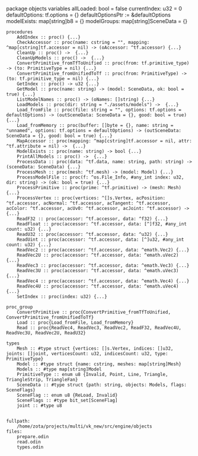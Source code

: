 package objects
	variables
		allLoaded: bool = false
		currentIndex: u32 = 0
		defaultOptions: tf.options = {}
		defaultOptionsPtr := &defaultOptions
		modelExists: map[string]b8 = {}
		modelGroups: map[string]SceneData = {}

	procedures
		AddIndex :: proc() {...}
		CheckAccessor :: proc(name: cstring = "", mapping: ^map[cstring]tf.accessor = nil) -> (oAccessor: ^tf.accessor) {...}
		CleanUp :: proc() ->  {...}
		CleanUpModels :: proc() ->  {...}
		ConvertPrimitive_fromTfToUnified :: proc(from: tf.primitive_type) -> (to: PrimitiveType = nil) {...}
		ConvertPrimitive_fromUnifiedToTf :: proc(from: PrimitiveType) -> (to: tf.primitive_type = nil) {...}
		GetIndex :: proc() -> u32 {...}
		GetModel :: proc(name: string) -> (model: SceneData, ok: bool = true) {...}
		ListModelNames :: proc() -> (oNames: []string) {...}
		LoadModels :: proc(dir: string = "./assets/models") ->  {...}
		Load_fromFile :: proc(file: string = "", options: tf.options = defaultOptions) -> (outSceneData: SceneData = {}, good: bool = true) {...}
		Load_fromMemory :: proc(buffer: []byte = {}, name: string = "unnamed", options: tf.options = defaultOptions) -> (outSceneData: SceneData = {}, good: bool = true) {...}
		MapAccessor :: proc(mapping: ^map[cstring]tf.accessor = nil, attr: ^tf.attribute = nil) ->  {...}
		ModelExists :: proc(name: string) -> bool {...}
		PrintAllModels :: proc() ->  {...}
		ProcessData :: proc(data: ^tf.data, name: string, path: string) -> (sceneData: SceneData) {...}
		ProcessMesh :: proc(mesh: ^tf.mesh) -> (model: Model) {...}
		ProcessModelFile :: proc(f: ^os.File_Info, #any_int index: u32, dir: string) -> (ok: bool = true) {...}
		ProcessPrimitive :: proc(prime: ^tf.primitive) -> (mesh: Mesh) {...}
		ProcessVertex :: proc(vertices: ^[]s.Vertex, acPosition: ^tf.accessor, acNormal: ^tf.accessor, acTangent: ^tf.accessor, acColor: ^tf.accessor, acUv0: ^tf.accessor, acJoint: ^tf.accessor) ->  {...}
		ReadF32 :: proc(accessor: ^tf.accessor, data: ^f32) {...}
		ReadFloat :: proc(accessor: ^tf.accessor, data: [^]f32, #any_int count: u32) {...}
		ReadU32 :: proc(accessor: ^tf.accessor, data: ^u32) {...}
		ReadUint :: proc(accessor: ^tf.accessor, data: [^]u32, #any_int count: u32) {...}
		ReadVec2 :: proc(accessor: ^tf.accessor, data: ^emath.Vec2) {...}
		ReadVec2U :: proc(accessor: ^tf.accessor, data: ^emath.uVec2) {...}
		ReadVec3 :: proc(accessor: ^tf.accessor, data: ^emath.Vec3) {...}
		ReadVec3U :: proc(accessor: ^tf.accessor, data: ^emath.uVec3) {...}
		ReadVec4 :: proc(accessor: ^tf.accessor, data: ^emath.Vec4) {...}
		ReadVec4U :: proc(accessor: ^tf.accessor, data: ^emath.uVec4) {...}
		SetIndex :: proc(index: u32) {...}

	proc_group
		ConvertPrimitive :: proc{ConvertPrimitive_fromTfToUnified, ConvertPrimitive_fromUnifiedToTf}
		Load :: proc{Load_fromFile, Load_fromMemory}
		Read :: proc{ReadVec4, ReadVec3, ReadVec2, ReadF32, ReadVec4U, ReadVec3U, ReadVec2U, ReadU32}

	types
		Mesh :: #type struct {vertices: []s.Vertex, indices: []u32, joints: []joint, verticesCount: u32, indicesCount: u32, type: PrimitiveType}
		Model :: #type struct {name: cstring, meshes: map[string]Mesh}
		Models :: #type map[string]Model
		PrimitiveType :: enum u8 {Invalid, Point, Line, Triangle, TriangleStrip, TriangleFan}
		SceneData :: #type struct {path: string, objects: Models, flags: SceneFlags}
		SceneFlag :: enum u8 {ReLoad, Invalid}
		SceneFlags :: #type bit_set[SceneFlag]
		joint :: #type u8


	fullpath:
		/home/zota/projects/multi/vk_new/src/engine/objects
	files:
		prepare.odin
		read.odin
		types.odin
